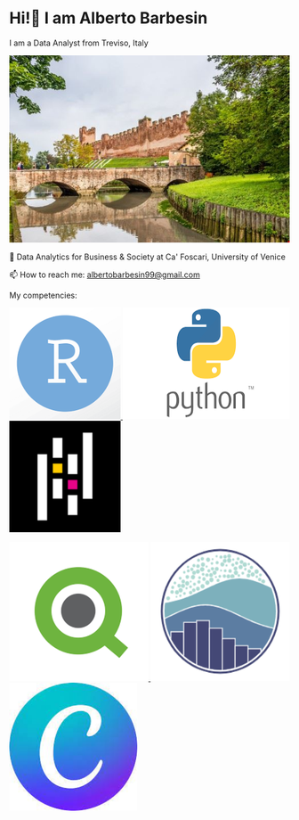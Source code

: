 # Hi!👋 I am Alberto Barbesin
I am a Data Analyst from Treviso, Italy

<img src = "/images/castelfranco.png"
width=600 />

📖 Data Analytics for Business & Society at Ca' Foscari, University of Venice

📫 How to reach me: albertobarbesin99@gmail.com



My competencies:



<a href="https://www.r-project.org/"><img src = "/images/R_image.png"
width="200" 
height="200" />
<a href = "https://www.python.org/"><img src = "/images/python.png"
width="300" 
height="200" />
<a href = "https://pandas.pydata.org/"><img src = "/images/pandas.png"
width="200" 
height="200" />

<a href = "https://https://www.qlik.org/"><img src = "/images/qlik.png"
width="250" 
height="250" />
<a href = "https://seaborn.pydata.org/"><img src = "/images/seaborn.png"
width="250" 
height="250" />
<a href = "https://www.canva.com/"><img src = "/images/canva.jpg"
width="230" 
height="230" />
